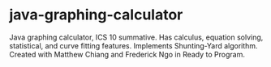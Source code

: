 # java-graphing-calculator
Java graphing calculator, ICS 10 summative. Has calculus, equation solving, statistical, and curve fitting features. Implements Shunting-Yard algorithm. Created with Matthew Chiang and Frederick Ngo in Ready to Program. 

